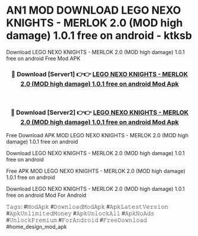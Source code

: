 # AN1 MOD DOWNLOAD LEGO NEXO KNIGHTS - MERLOK 2.0 (MOD high damage) 1.0.1 free on android - ktksb
Download LEGO NEXO KNIGHTS - MERLOK 2.0 (MOD high damage) 1.0.1 free on android Free Mod APK

<div align="center">
<h3>🔴 Download [Server1] 👉👉 <a href="https://apk-comot.site?title=LEGO_NEXO_KNIGHTS_-_MERLOK_2.0_(MOD_high_damage)_1.0.1_free_on_android">LEGO NEXO KNIGHTS - MERLOK 2.0 (MOD high damage) 1.0.1 free on android Mod Apk</a></h3><br>

<h3>🔴 Download [Server2] 👉👉 <a href="https://apk-comot.site?title=LEGO_NEXO_KNIGHTS_-_MERLOK_2.0_(MOD_high_damage)_1.0.1_free_on_android">LEGO NEXO KNIGHTS - MERLOK 2.0 (MOD high damage) 1.0.1 free on android Mod Apk</a></h3>
</div>


Free Download APK MOD LEGO NEXO KNIGHTS - MERLOK 2.0 (MOD high damage) 1.0.1 free on android

Download LEGO NEXO KNIGHTS - MERLOK 2.0 (MOD high damage) 1.0.1 free on android 

Free APK MOD LEGO NEXO KNIGHTS - MERLOK 2.0 (MOD high damage) 1.0.1 free on android 

Download LEGO NEXO KNIGHTS - MERLOK 2.0 (MOD high damage) 1.0.1 free on android Mod For Android

𝚃𝚊𝚐𝚜: #𝙼𝚘𝚍𝙰𝚙𝚔 #𝙳𝚘𝚠𝚗𝚕𝚘𝚊𝚍𝙼𝚘𝚍𝙰𝚙𝚔 #𝙰𝚙𝚔𝙻𝚊𝚝𝚎𝚜𝚝𝚅𝚎𝚛𝚜𝚒𝚘𝚗 #𝙰𝚙𝚔𝚄𝚗𝚕𝚒𝚖𝚒𝚝𝚎𝚍𝙼𝚘𝚗𝚎𝚢 #𝙰𝚙𝚔𝚄𝚗𝚕𝚘𝚌𝚔𝙰𝚕𝚕 #𝙰𝚙𝚔𝙽𝚘𝙰𝚍𝚜 #𝚄𝚗𝚕𝚘𝚌𝚔𝙿𝚛𝚎𝚖𝚒𝚞𝚖 #𝙵𝚘𝚛𝙰𝚗𝚍𝚛𝚘𝚒𝚍 #𝙵𝚛𝚎𝚎𝙳𝚘𝚠𝚗𝚕𝚘𝚊𝚍 #home_design_mod_apk